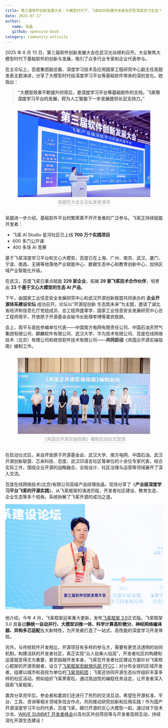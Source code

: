 ```yaml
---
title: 第三届软件创新发展大会：大模型时代下，飞桨如何构建开发者友好型深度学习生态？
date: 2025-07-17
author:
   name: 张晶
   github: openvino-book
category: community-activity
---
```


<style>
figure {
   text-align: center;
}
figcaption {
   color: orange;
   border-bottom: 1px solid #d9d9d9;
   display: inline-block;
   color: #999;
   padding: 2px;
}
</style>

2025 年 6 月 13 日，第三届软件创新发展大会在武汉光谷顺利召开。大会聚焦大模型时代下基础软件的创新与发展，吸引了众多行业专家和企业代表参与。

在主论坛上，百度集团副总裁、深度学习技术及应用国家工程研究中心副主任吴甜发表主题演讲，分享了大模型时代给深度学习平台等基础软件带来的深刻变化。她指出：

> **“大模型效果不断提升的背后，是深度学习平台等基础软件的支持。飞桨等深度学习平台的发展，将为人工智能下一步发展提供长足支持力。”**

   <div style="display: flex; justify-content: space-between">
      <figure>
         <img src="../images/2025_3rd_sw_conf/wutian.png" alt="wutian" />
         <figcaption>吴甜在大会主论坛发表演讲</figcaption>
      </figure>
   </div>

吴甜进一步介绍，基础软件平台的繁荣离不开开发者的广泛参与。飞桨正持续赋能开发者：

- 飞桨 AI Studio 星河社区已上线 **700 万个实践项目**
- 600 多门公开课
- 400 多场 AI 竞赛

基于飞桨深度学习平台和文心大模型，百度已在上海、广州、南京、武汉、厦门、宁波、南昌、无锡等地落地产业赋能中心、数据生态中心和教育创新中心，加快区域产业智能化升级。

在武汉，百度飞桨已重点赋能 **229 家企业**，拓展 **29 家飞桨技术合作伙伴**，培育出 **23 个基于文心大模型的生态 AI 产品**。

下午，由国家工业信息安全发展研究中心和武汉开源创新联盟共同承办的 **企业开源体系建设论坛** 成功召开。论坛以“开源促创新 生态筑未来”为主题，邀请了湖北省经济和信息化厅党组成员、总工程师盛章学，国家工业信息安全发展研究中心总工程师周平，开放原子开源基金会秘书长助理李博等嘉宾致辞。

会上，周平与首批参编单位代表——中国南方电网有限责任公司、中国石油天然气集团有限公司、麒麟软件有限公司、武汉大学、华为技术有限公司、百度在线网络技术（北京）有限公司和统信软件技术有限公司——**共同启动**《央国企开源实操指南》编制工作。

   <div style="display: flex; justify-content: space-between">
      <figure>
         <img src="../images/2025_3rd_sw_conf/startup.png" alt="startup" />
         <figcaption>《央国企开源实操指南》编制启动仪式现场</figcaption>
      </figure>
   </div>

在启动仪式后，来自开放原子开源基金会、武汉大学、南方电网、中国石油、武汉开源创新联盟、芯来科技、百度、武汉凹语言社区等单位的十余位专家代表，结合实际工作，围绕企业开源的战略融合、合规设计、社区治理与运营等领域展开了深入交流。

百度在线网络技术(北京)有限公司高级产品经理张晶，现场分享了《**产业级深度学习平台飞桨的开源实践**》，从飞桨框架的演进历程、开发者社区建设、教育生态、企业生态等多个视角，系统拆解了飞桨开源的成功之道。

![alex](../images/2025_3rd_sw_conf/alex.jpg)

他介绍，今年 4 月，飞桨框架迎来重大更新，发布[飞桨框架 3.0](https://mp.weixin.qq.com/s/MAdo7fZ6dfeGcCQUtRP2ag)正式版。飞桨框架 3.0 具备动**静统一自动并行、大模型训推一体、科学计算高阶微分、神经网络编译器、异构多芯适配**五大新特性，为开发者打造了一站式、高性能的深度学习开发体验。

另外，与传统软件开发相比，开源项目有多样的参与方，需要有更灵活透明的协同机制，构建活跃的开发者社区，真正实现“众人拾柴火焰高”，开发者社区的构建和运营就变得尤为重要，甚至超越开发本身。飞桨在开发者社区建设方面针对飞桨核心框架的开源贡献者，设立了[飞桨框架贡献俱乐部 PFCC](https://github.com/PaddlePaddle/community/tree/master/pfcc)；对分布全球的区域开发者，组建以城市和高校为单位的[飞桨领航团](https://www.paddlepaddle.org.cn/ppdenavigategroup)；飞桨还协同开源生态伙伴组织丰富多样的社区活动。例如组织飞桨黑客松，通过挑战性的编程任务设定，让开发者深入探索飞桨框架。

嘉宾分享完毕后，参会者和嘉宾们还进行了热烈的交流互动，希望在开源标准、平台、工具、咨询等相关领域多找合作点，共同推动研究创新和应用实践！作为国产开源深度学习平台的代表，百度飞桨，跟已开源的文心大模型一起，通过线下技术沙龙、[WAVE SUMMIT 开发者峰会](https://www.wavesummit.com.cn/)以及社区共创项目‌等与开发者高频互动，持续深化开源生态建设！
